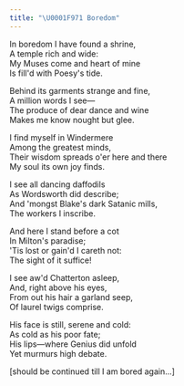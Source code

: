 ```yaml
---
title: "\U0001F971 Boredom"
---
```


In boredom I have found a shrine,<br>
A temple rich and wide:<br>
My Muses come and heart of mine<br>
Is fill'd with Poesy's tide.

Behind its garments strange and fine,<br>
A million words I see—<br>
The produce of dear dance and wine<br>
Makes me know nought but glee.

I find myself in Windermere<br>
Among the greatest minds,<br>
Their wisdom spreads o'er here and there<br>
My soul its own joy finds.

I see all dancing daffodils<br>
As Wordsworth did describe;<br>
And 'mongst Blake's dark Satanic mills,<br>
The workers I inscribe.

And here I stand before a cot<br>
In Milton's paradise;<br>
'Tis lost or gain'd I careth not:<br>
The sight of it suffice!

I see aw'd Chatterton asleep,<br>
And, right above his eyes,<br>
From out his hair a garland seep,<br>
Of laurel twigs comprise.

His face is still, serene and cold:<br>
As cold as his poor fate;<br>
His lips—where Genius did unfold<br>
Yet murmurs high debate.

[should be continued till I am bored again...]
